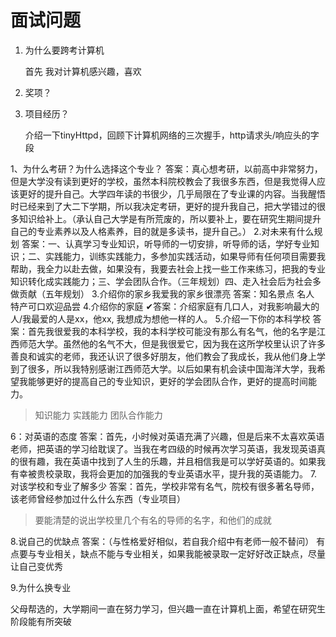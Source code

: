 # 面试问题

1. 为什么要跨考计算机

   首先 我对计算机感兴趣，喜欢

2. 奖项？

3. 项目经历？

   介绍一下tinyHttpd，回顾下计算机网络的三次握手，http请求头/响应头的字段













1、为什么考研？为什么选择这个专业？ 
答案：真心想考研，以前高中非常努力，但是大学没有读到更好的学校，虽然本科院校教会了我很多东西，但是我觉得人应该更好的提升自己。大学四年读的书很少，几乎局限在了专业课的内容。当我醒悟时已经来到了大二下学期，所以我决定考研，更好的提升我自己，把大学错过的很多知识给补上。（承认自己大学是有所荒废的，所以要补上，要在研究生期间提升自己的专业素养以及人格素养，目的就是多读书，提升自己。）
2.对未来有什么规划
答案：一、认真学习专业知识，听导师的一切安排，听导师的话，学好专业知识；二、实践能力，训练实践能力，多参加实践活动，如果导师有任何项目需要我帮助，我全力以赴去做，如果没有，我要去社会上找一些工作来练习，把我的专业知识转化成实践能力；三、学会团队合作。（三年规划）四、走入社会后为社会多做贡献（五年规划）
3.介绍你的家乡我爱我的家乡很漂亮
答案：知名景点   名人  特产可口欢迎品尝
4.介绍你的家庭
✔答案：介绍家庭有几口人，对我影响最大的人/我最爱的人是xx，他xx, 我想成为想他一样的人。
5.介绍一下你的本科学校
答案：首先我很爱我的本科学校，我的本科学校可能没有那么有名气，他的名字是江西师范大学。虽然他的名气不大，但是我很爱它，因为我在这所学校里认识了许多善良和诚实的老师，我还认识了很多好朋友，他们教会了我成长，我从他们身上学到了很多，所以我特别感谢江西师范大学。以后如果有机会读中国海洋大学，我希望我能够更好的提高自己的专业知识，更好的学会团队合作，更好的提高时间能力。

> 知识能力 实践能力 团队合作能力

6：对英语的态度
答案：首先，小时候对英语充满了兴趣，但是后来不太喜欢英语老师，把英语的学习给耽误了。当我在考四级的时候再次学习英语，我发现英语真的很有趣，我在英语中找到了人生的乐趣，并且相信我是可以学好英语的。如果我有幸被贵校录取，我将会更加的加强我的专业英语水平，提升我的英语能力。
7.对该学校和专业了解多少
答案：首先，学校非常有名气，院校有很多著名导师，该老师曾经参加过什么什么东西（专业项目）

> 要能清楚的说出学校里几个有名的导师的名字，和他们的成就

8.说自己的优缺点
答案：（与性格爱好相似，若自我介绍中有老师一般不替问）
有点要与专业相关，缺点不能与专业相关，如果我能被录取一定好好改正缺点，尽量让自己变优秀

9.为什么换专业

父母帮选的，大学期间一直在努力学习，但兴趣一直在计算机上面，希望在研究生阶段能有所突破

